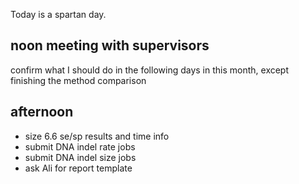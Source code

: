 Today is a spartan day. 

## noon meeting with supervisors
confirm what I should do in the following days in this month, except finishing the method comparison

## afternoon
- size 6.6 se/sp results and time info
- submit DNA indel rate jobs
- submit DNA indel size jobs
- ask Ali for report template

